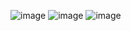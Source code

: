 ![image](https://github.com/Abhijeet-DSAI/RMP/assets/113516430/b37c6427-df68-4ff3-8afc-d125d086983b)
![image](https://github.com/Abhijeet-DSAI/RMP/assets/113516430/df33a127-4d06-47ea-ab97-74f83dcb2f30)
![image](https://github.com/Abhijeet-DSAI/RMP/assets/113516430/b7ffdc59-a436-4be5-aada-bfdf2b985db9)
